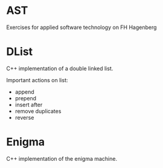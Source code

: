 # AST
Exercises for applied software technology on FH Hagenberg

# DList
C++ implementation of a double linked list.

Important actions on list:
* append
* prepend
* insert after
* remove duplicates
* reverse

# Enigma
C++ implementation of the enigma machine.
